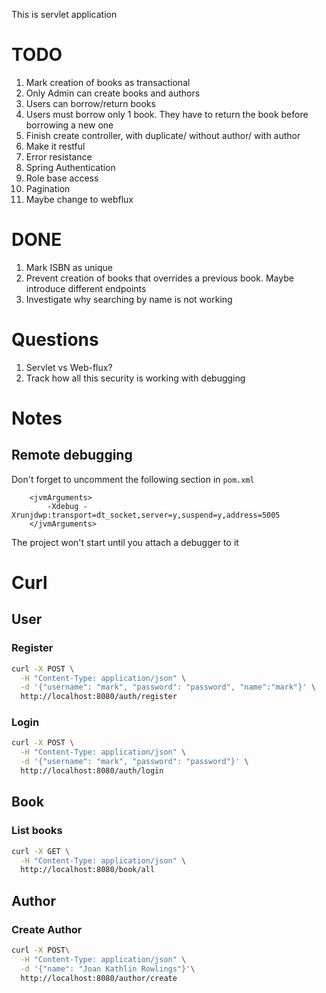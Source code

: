 This is servlet application

# TODO

1. Mark creation of books as transactional
2. Only Admin can create books and authors
3. Users can borrow/return books
4. Users must borrow only 1 book. They have to return the book before borrowing a new one
5. Finish create controller, with duplicate/ without author/ with author
6. Make it restful
7. Error resistance
8. Spring Authentication
9. Role base access
10. Pagination
11. Maybe change to webflux

# DONE

1. Mark ISBN as unique
2. Prevent creation of books that overrides a previous book. Maybe introduce different endpoints
3. Investigate why searching by name is not working

# Questions

1. Servlet vs Web-flux?
2. Track how all this security is working with debugging

# Notes

## Remote debugging

Don't forget to uncomment the following section in `pom.xml`

```
    <jvmArguments>
        -Xdebug -Xrunjdwp:transport=dt_socket,server=y,suspend=y,address=5005
    </jvmArguments>
```

The project won't start until you attach a debugger to it

# Curl

## User

### Register

````bash
curl -X POST \
  -H "Content-Type: application/json" \
  -d '{"username": "mark", "password": "password", "name":"mark"}' \
  http://localhost:8080/auth/register
````

### Login

````bash
curl -X POST \
  -H "Content-Type: application/json" \
  -d '{"username": "mark", "password": "password"}' \
  http://localhost:8080/auth/login
````

## Book

### List books

````bash
curl -X GET \
  -H "Content-Type: application/json" \
  http://localhost:8080/book/all
````

## Author

### Create Author

```bash
curl -X POST\
  -H "Content-Type: application/json" \
  -d '{"name": "Joan Kathlin Rowlings"}'\
  http://localhost:8080/author/create
```